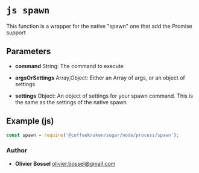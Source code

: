 


<!-- @namespace    sugar.node.process -->

# ```js spawn ```


This function is a wrapper for the native "spawn" one that add the Promise support

## Parameters

- **command**  String: The command to execute

- **argsOrSettings**  Array,Object: Either an Array of args, or an object of settings

- **settings**  Object: An object of settings for your spawn command. This is the same as the settings of the native spawn



## Example (js)

```js
const spawn = require('@coffeekraken/sugar/node/process/spawn');
```


### Author
- **Olivier Bossel** <a href="mailto:olivier.bossel@gmail.com">olivier.bossel@gmail.com</a> 



